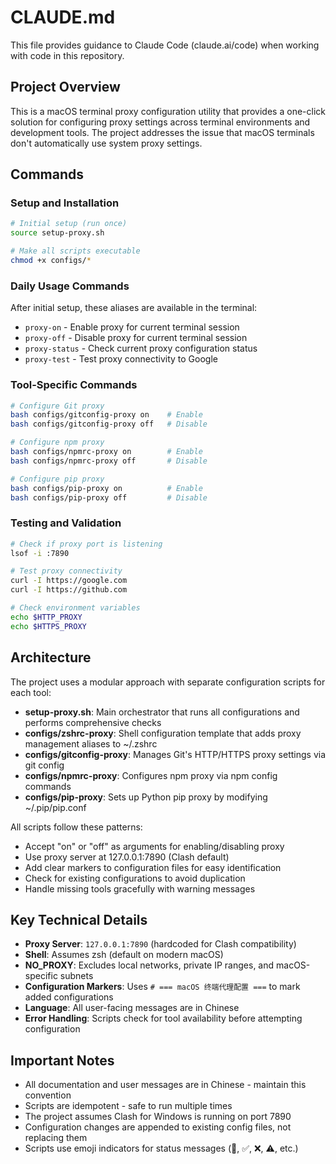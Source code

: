 # CLAUDE.md

This file provides guidance to Claude Code (claude.ai/code) when working with code in this repository.

## Project Overview

This is a macOS terminal proxy configuration utility that provides a one-click solution for configuring proxy settings across terminal environments and development tools. The project addresses the issue that macOS terminals don't automatically use system proxy settings.

## Commands

### Setup and Installation
```bash
# Initial setup (run once)
source setup-proxy.sh

# Make all scripts executable
chmod +x configs/*
```

### Daily Usage Commands
After initial setup, these aliases are available in the terminal:
- `proxy-on` - Enable proxy for current terminal session
- `proxy-off` - Disable proxy for current terminal session
- `proxy-status` - Check current proxy configuration status
- `proxy-test` - Test proxy connectivity to Google

### Tool-Specific Commands
```bash
# Configure Git proxy
bash configs/gitconfig-proxy on    # Enable
bash configs/gitconfig-proxy off   # Disable

# Configure npm proxy
bash configs/npmrc-proxy on        # Enable
bash configs/npmrc-proxy off       # Disable

# Configure pip proxy
bash configs/pip-proxy on          # Enable
bash configs/pip-proxy off         # Disable
```

### Testing and Validation
```bash
# Check if proxy port is listening
lsof -i :7890

# Test proxy connectivity
curl -I https://google.com
curl -I https://github.com

# Check environment variables
echo $HTTP_PROXY
echo $HTTPS_PROXY
```

## Architecture

The project uses a modular approach with separate configuration scripts for each tool:

- **setup-proxy.sh**: Main orchestrator that runs all configurations and performs comprehensive checks
- **configs/zshrc-proxy**: Shell configuration template that adds proxy management aliases to ~/.zshrc
- **configs/gitconfig-proxy**: Manages Git's HTTP/HTTPS proxy settings via git config
- **configs/npmrc-proxy**: Configures npm proxy via npm config commands
- **configs/pip-proxy**: Sets up Python pip proxy by modifying ~/.pip/pip.conf

All scripts follow these patterns:
- Accept "on" or "off" as arguments for enabling/disabling proxy
- Use proxy server at 127.0.0.1:7890 (Clash default)
- Add clear markers to configuration files for easy identification
- Check for existing configurations to avoid duplication
- Handle missing tools gracefully with warning messages

## Key Technical Details

- **Proxy Server**: `127.0.0.1:7890` (hardcoded for Clash compatibility)
- **Shell**: Assumes zsh (default on modern macOS)
- **NO_PROXY**: Excludes local networks, private IP ranges, and macOS-specific subnets
- **Configuration Markers**: Uses `# === macOS 终端代理配置 ===` to mark added configurations
- **Language**: All user-facing messages are in Chinese
- **Error Handling**: Scripts check for tool availability before attempting configuration

## Important Notes

- All documentation and user messages are in Chinese - maintain this convention
- Scripts are idempotent - safe to run multiple times
- The project assumes Clash for Windows is running on port 7890
- Configuration changes are appended to existing config files, not replacing them
- Scripts use emoji indicators for status messages (🚀, ✅, ❌, ⚠️, etc.)